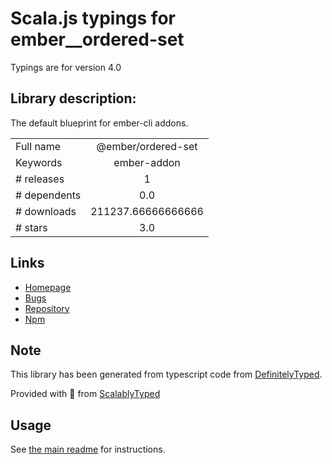 
# Scala.js typings for ember__ordered-set

Typings are for version 4.0

## Library description:
The default blueprint for ember-cli addons.

|                    |                 |
| ------------------ | :-------------: |
| Full name          | @ember/ordered-set |
| Keywords           | ember-addon |
| # releases         | 1 |
| # dependents       | 0.0 |
| # downloads        | 211237.66666666666 |
| # stars            | 3.0 |

## Links
- [Homepage](https://github.com/emberjs/ember-ordered-set#readme)
- [Bugs](https://github.com/emberjs/ember-ordered-set/issues)
- [Repository](https://github.com/emberjs/ember-ordered-set)
- [Npm](https://www.npmjs.com/package/%40ember%2Fordered-set)
    


## Note
This library has been generated from typescript code from [DefinitelyTyped](https://definitelytyped.org).

Provided with :purple_heart: from [ScalablyTyped](https://github.com/oyvindberg/ScalablyTyped)

## Usage
See [the main readme](../../readme.md) for instructions.


